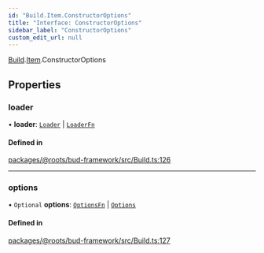 ```yaml
---
id: "Build.Item.ConstructorOptions"
title: "Interface: ConstructorOptions"
sidebar_label: "ConstructorOptions"
custom_edit_url: null
---
```


[Build](../modules/Build.md).[Item](../modules/Build.Item.md).ConstructorOptions

## Properties

### loader

• **loader**: [`Loader`](Build.Loader-1.md) \| [`LoaderFn`](../modules/Build.Item.md#loaderfn)

#### Defined in

[packages/@roots/bud-framework/src/Build.ts:126](https://github.com/roots/bud/blob/1a11bae56/packages/@roots/bud-framework/src/Build.ts#L126)

___

### options

• `Optional` **options**: [`OptionsFn`](../modules/Build.Item.md#optionsfn) \| [`Options`](../modules/Build.Item.md#options)

#### Defined in

[packages/@roots/bud-framework/src/Build.ts:127](https://github.com/roots/bud/blob/1a11bae56/packages/@roots/bud-framework/src/Build.ts#L127)
